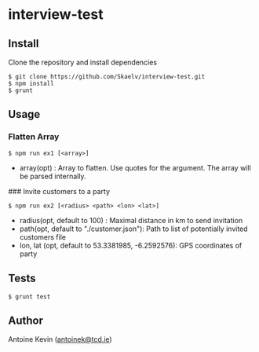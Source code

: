 # interview-test

## Install

Clone the repository and install dependencies

```shell
$ git clone https://github.com/Skaelv/interview-test.git
$ npm install
$ grunt
```

## Usage

### Flatten Array 

```shell
$ npm run ex1 [<array>]
```

* array(opt) : Array to flatten. Use quotes for the argument. The array will be parsed internally.

### Invite customers to a party

```shell
$ npm run ex2 [<radius> <path> <lon> <lat>]
```

* radius(opt, default to 100) : Maximal distance in km to send invitation
* path(opt, default to "./customer.json"): Path to list of potentially invited customers file
* lon, lat (opt, default to 53.3381985, -6.2592576): GPS coordinates of party

## Tests

```shell
$ grunt test
```

## Author

Antoine Kevin
 ([antoinek@tcd.ie](mailto:antoinek@tcd.ie)) 
